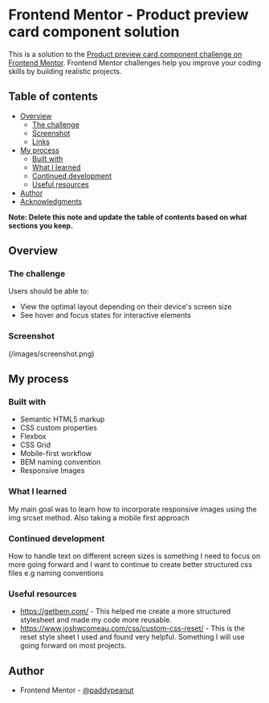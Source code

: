 # Frontend Mentor - Product preview card component solution

This is a solution to the [Product preview card component challenge on Frontend Mentor](https://www.frontendmentor.io/challenges/product-preview-card-component-GO7UmttRfa). Frontend Mentor challenges help you improve your coding skills by building realistic projects. 

## Table of contents

- [Overview](#overview)
  - [The challenge](#the-challenge)
  - [Screenshot](#screenshot)
  - [Links](#links)
- [My process](#my-process)
  - [Built with](#built-with)
  - [What I learned](#what-i-learned)
  - [Continued development](#continued-development)
  - [Useful resources](#useful-resources)
- [Author](#author)
- [Acknowledgments](#acknowledgments)

**Note: Delete this note and update the table of contents based on what sections you keep.**

## Overview

### The challenge

Users should be able to:

- View the optimal layout depending on their device's screen size
- See hover and focus states for interactive elements

### Screenshot

(/images/screenshot.png)

## My process

### Built with

- Semantic HTML5 markup
- CSS custom properties
- Flexbox
- CSS Grid
- Mobile-first workflow
- BEM naming convention
- Responsive Images



### What I learned

My main goal was to learn how to incorporate responsive images using the img srcset method.
Also taking a mobile first approach

### Continued development

How to handle text on different screen sizes is something I need to focus on more going forward and I want to continue to create better structured css files e.g naming conventions 


### Useful resources

- https://getbem.com/ - This helped me create a more structured stylesheet and made my code more reusable.
- https://www.joshwcomeau.com/css/custom-css-reset/ - This is the reset style sheet I used and found very helpful. Something I will use going forward on most projects.

## Author

- Frontend Mentor - [@paddypeanut](https://www.frontendmentor.io/profile/paddypeanut)